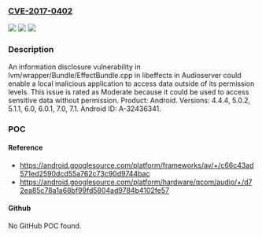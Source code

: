 ### [CVE-2017-0402](https://cve.mitre.org/cgi-bin/cvename.cgi?name=CVE-2017-0402)
![](https://img.shields.io/static/v1?label=Product&message=Android&color=blue)
![](https://img.shields.io/static/v1?label=Version&message=n%2Fa&color=blue)
![](https://img.shields.io/static/v1?label=Vulnerability&message=Information%20disclosure&color=brighgreen)

### Description

An information disclosure vulnerability in lvm/wrapper/Bundle/EffectBundle.cpp in libeffects in Audioserver could enable a local malicious application to access data outside of its permission levels. This issue is rated as Moderate because it could be used to access sensitive data without permission. Product: Android. Versions: 4.4.4, 5.0.2, 5.1.1, 6.0, 6.0.1, 7.0, 7.1. Android ID: A-32436341.

### POC

#### Reference
- https://android.googlesource.com/platform/frameworks/av/+/c66c43ad571ed2590dcd55a762c73c90d9744bac
- https://android.googlesource.com/platform/hardware/qcom/audio/+/d72ea85c78a1a68bf99fd5804ad9784b4102fe57

#### Github
No GitHub POC found.

